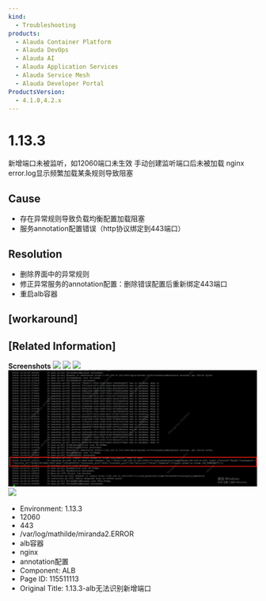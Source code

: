 ```yaml
---
kind:
  - Troubleshooting
products:
  - Alauda Container Platform
  - Alauda DevOps
  - Alauda AI
  - Alauda Application Services
  - Alauda Service Mesh
  - Alauda Developer Portal
ProductsVersion:
  - 4.1.0,4.2.x
---
```

<!-- A type of document that involves encountering a fault, diagnosing it, performing root cause analysis, and providing solutions. -->

# 1.13.3

新增端口未被监听，如12060端口未生效 手动创建监听端口后未被加载 nginx error.log显示频繁加载某条规则导致阻塞

## Cause
- 存在异常规则导致负载均衡配置加载阻塞
- 服务annotation配置错误（http协议绑定到443端口）

## Resolution
- 删除界面中的异常规则
- 修正异常服务的annotation配置：删除错误配置后重新绑定443端口
- 重启alb容器

## [workaround]

## [Related Information]
**Screenshots**
![](assets/1-13-3-albwu-fa-shi-bie-xin-zeng-duan-kou/%E4%BC%81%E4%B8%9A%E5%BE%AE%E4%BF%A1%E6%88%AA%E5%9B%BE_16518398454333.png)
![](assets/1-13-3-albwu-fa-shi-bie-xin-zeng-duan-kou/%E4%BC%81%E4%B8%9A%E5%BE%AE%E4%BF%A1%E6%88%AA%E5%9B%BE_1651838656807.png)
![](assets/1-13-3-albwu-fa-shi-bie-xin-zeng-duan-kou/%E4%BC%81%E4%B8%9A%E5%BE%AE%E4%BF%A1%E6%88%AA%E5%9B%BE_16518386792637.png)
![](assets/1-13-3-albwu-fa-shi-bie-xin-zeng-duan-kou/image2022-5-7_15-43-38.png)
![](assets/1-13-3-albwu-fa-shi-bie-xin-zeng-duan-kou/%E4%BC%81%E4%B8%9A%E5%BE%AE%E4%BF%A1%E6%88%AA%E5%9B%BE_16518444647426.png)
- Environment: 1.13.3
- 12060
- 443
- /var/log/mathilde/miranda2.ERROR
- alb容器
- nginx
- annotation配置
- Component: ALB
- Page ID: 115511113
- Original Title: 1.13.3-alb无法识别新增端口
